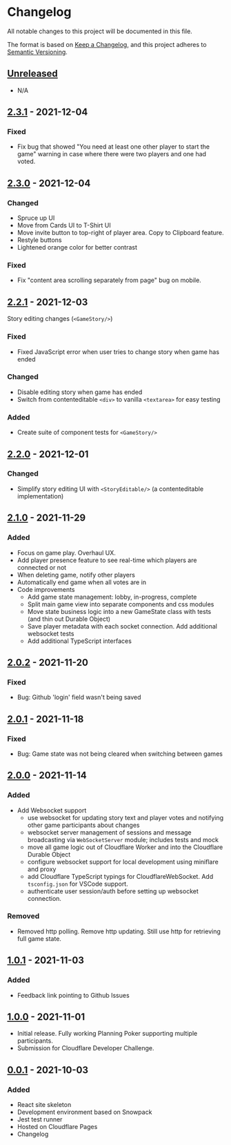 # Changelog

All notable changes to this project will be documented in this file.

The format is based on [Keep a Changelog](https://keepachangelog.com/en/1.0.0/),
and this project adheres to [Semantic Versioning](https://semver.org/spec/v2.0.0.html).

## [Unreleased]

- N/A

## [2.3.1] - 2021-12-04

### Fixed

- Fix bug that showed "You need at least one other player to start the game" warning in case where there were two players and one had voted.

## [2.3.0] - 2021-12-04

### Changed

- Spruce up UI
- Move from Cards UI to T-Shirt UI
- Move invite button to top-right of player area. Copy to Clipboard feature.
- Restyle buttons
- Lightened orange color for better contrast

### Fixed

- Fix "content area scrolling separately from page" bug on mobile.

## [2.2.1] - 2021-12-03

Story editing changes (`<GameStory/>`)

### Fixed

- Fixed JavaScript error when user tries to change story when game has ended

### Changed

- Disable editing story when game has ended
- Switch from contenteditable `<div>` to vanilla `<textarea>` for easy testing

### Added

- Create suite of component tests for `<GameStory/>`

## [2.2.0] - 2021-12-01

### Changed

- Simplify story editing UI with `<StoryEditable/>` (a contenteditable implementation)

## [2.1.0] - 2021-11-29

### Added

- Focus on game play. Overhaul UX.
- Add player presence feature to see real-time which players are connected or not
- When deleting game, notify other players
- Automatically end game when all votes are in
- Code improvements
  - Add game state management: lobby, in-progress, complete
  - Split main game view into separate components and css modules
  - Move state business logic into a new GameState class with tests (and thin out Durable Object)
  - Save player metadata with each socket connection. Add additional websocket tests
  - Add additional TypeScript interfaces

## [2.0.2] - 2021-11-20

### Fixed

- Bug: Github 'login' field wasn't being saved

## [2.0.1] - 2021-11-18

### Fixed

- Bug: Game state was not being cleared when switching between games

## [2.0.0] - 2021-11-14

### Added

- Add Websocket support
  - use websocket for updating story text and player votes and notifying other game participants about changes
  - websocket server management of sessions and message broadcasting via `WebSocketServer` module; includes tests and mock
  - move all game logic out of Cloudflare Worker and into the Cloudflare Durable Object
  - configure websocket support for local development using miniflare and proxy
  - add Cloudflare TypeScript typings for CloudflareWebSocket. Add `tsconfig.json` for VSCode support.
  - authenticate user session/auth before setting up websocket connection.

### Removed

- Removed http polling. Remove http updating. Still use http for retrieving full game state.

## [1.0.1] - 2021-11-03

### Added

- Feedback link pointing to Github Issues

## [1.0.0] - 2021-11-01

- Initial release. Fully working Planning Poker supporting multiple participants.
- Submission for Cloudflare Developer Challenge.

## [0.0.1] - 2021-10-03

### Added

- React site skeleton
- Development environment based on Snowpack
- Jest test runner
- Hosted on Cloudflare Pages
- Changelog

[unreleased]: https://github.com/briangershon/planning-poker/compare/v2.3.1...HEAD
[2.3.1]: https://github.com/briangershon/planning-poker/releases/tag/v2.3.1
[2.3.0]: https://github.com/briangershon/planning-poker/releases/tag/v2.3.0
[2.2.1]: https://github.com/briangershon/planning-poker/releases/tag/v2.2.1
[2.2.0]: https://github.com/briangershon/planning-poker/releases/tag/v2.2.0
[2.1.0]: https://github.com/briangershon/planning-poker/releases/tag/v2.1.0
[2.0.2]: https://github.com/briangershon/planning-poker/releases/tag/v2.0.2
[2.0.1]: https://github.com/briangershon/planning-poker/releases/tag/v2.0.1
[2.0.0]: https://github.com/briangershon/planning-poker/releases/tag/v2.0.0
[1.0.1]: https://github.com/briangershon/planning-poker/releases/tag/v1.0.1
[1.0.0]: https://github.com/briangershon/planning-poker/releases/tag/v1.0.0
[0.0.1]: https://github.com/briangershon/planning-poker/releases/tag/v0.0.1
